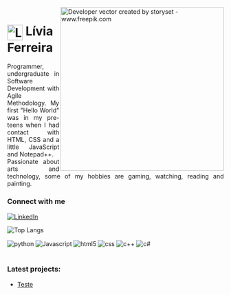 <img align="right" alt="Developer vector created by storyset - www.freepik.com" height="380" src="https://user-images.githubusercontent.com/97471199/230774187-e482399b-492c-4c17-a831-0314bf90526e.png">

<h1>
    <a href="https://elidianaandrade.github.io/">
     <img align="center" alt="Logo Livia Ferreira" width="36px" src="https://user-images.githubusercontent.com/97471199/230773934-2eeb538d-d992-4199-872e-117c1c635d81.png"></a>
    <span>Lívia Ferreira</span>
</h1>

<p align="justify">Programmer, undergraduate in Software Development with Agile Methodology. My first "Hello World" was in my pre-teens when I had contact with HTML, CSS and a little JavaScript and Notepad++.
<br>
 Passionate about arts and technology, some of my hobbies are gaming, watching, reading and painting.</p>


### Connect with me

[![LinkedIn](https://img.shields.io/badge/-LinkedIn-000?style=for-the-badge&logo=linkedin&logoColor=FF00F6&color:FFF)](https://www.linkedin.com/in/livia-ferreira-santos)
<!--[![Instagram](https://img.shields.io/badge/-Instagram-000?style=for-the-badge&logo=instagram&logoColor=FF00F6&color:FFF)](https://www.instagram.com/)
[![YouTube](https://img.shields.io/badge/-YouTube-000?style=for-the-badge&logo=youtube&logoColor=FF00F6&color:FFF)](https://www.youtube.com/)-->


<!--![GitHub stats](https://github-readme-stats-git-masterrstaa-rickstaa.vercel.app/api?username=LiviaTi&hide_title=true&show_icons=true&include_all_commits=false&count_private=true&line_height=25&hide=issues&bg_color=000&title_color=FF00F6&text_color=FFF&border_radius=3&border_color=36123c&icon_color=FF00F6&theme=jolly)-->

![Top Langs](https://github-readme-stats-git-masterrstaa-rickstaa.vercel.app/api/top-langs/?username=LiviaTi&layout=compact&bg_color=000&border_color=FF00F6&title_color=FF00F6&text_color=FFF)

<div style="display: inline_block">
  <img align="center" alt="python" src="https://img.shields.io/badge/Python-3776AB?style=for-the-badge&logo=python&logoColor=white" />
  <img align="center" alt="Javascript" src="https://img.shields.io/badge/JavaScript-323330?style=for-the-badge&logo=javascript&logoColor=F7DF1E" />
  <img align="center" alt="html5" src="https://img.shields.io/badge/HTML5-E34F26?style=for-the-badge&logo=html5&logoColor=white" />
  <img align="center" alt="css" src="https://img.shields.io/badge/CSS-239120?&style=for-the-badge&logo=css3&logoColor=white" />
  <img align="center" alt="c++" src="https://img.shields.io/badge/C%2B%2B-00599C?style=for-the-badge&logo=c%2B%2B&logoColor=white" />
  <img align="center" alt="c#" src="https://img.shields.io/badge/C%23-239120?style=for-the-badge&logo=c-sharp&logoColor=white" />
</div><br/>

### Latest projects:
- [Teste](https://teste.com)<br/>

<!-- Exemplos repositórios https://github.com/digitalinnovationone/dio-lab-open-source/blob/main/utils/cards/github-stats.md -->
